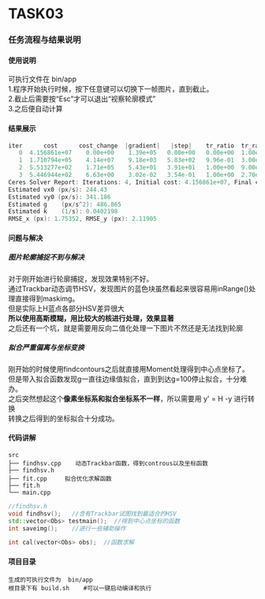 # TASK03 
### 任务流程与结果说明
#### 使用说明
可执行文件在 bin/app  
1.程序开始执行时候，按下任意键可以切换下一帧图片，直到截止。    
2.截止后需要按“Esc”才可以退出“视察轮廓模式”  
3.之后便自动计算
#### 结果展示
``` cpp
iter      cost      cost_change  |gradient|   |step|    tr_ratio  tr_radius  ls_iter  iter_time  total_time
   0  4.156861e+07    0.00e+00    1.39e+05   0.00e+00   0.00e+00  1.00e+04        0    2.80e-03    2.85e-03
   1  1.710794e+05    4.14e+07    9.18e+03   5.83e+02   9.96e-01  3.00e+04        1    5.16e-03    8.03e-03
   2  5.513277e+02    1.71e+05    5.43e+01   3.91e+01   1.00e+00  9.00e+04        1    5.30e-03    1.34e-02
   3  5.446944e+02    6.63e+00    3.02e-02   3.54e-01   1.00e+00  2.70e+05        1    5.70e-03    1.91e-02
Ceres Solver Report: Iterations: 4, Initial cost: 4.156861e+07, Final cost: 5.446944e+02, Termination: CONVERGENCE
Estimated vx0 (px/s): 244.43
Estimated vy0 (px/s): 341.186
Estimated g    (px/s^2): 486.865
Estimated k    (1/s): 0.0402198
RMSE_x (px): 1.75352, RMSE_y (px): 2.11905
```

#### 问题与解决
##### 图片轮廓捕捉不到与解决
对于刚开始进行轮廓捕捉，发现效果特别不好。  
通过Trackbar动态调节HSV，发现图片的蓝色块虽然看起来很容易用inRange()处理直接得到maskimg。  
但是实际上H蓝点各部分HSV差异很大  
**所以使用高斯模糊，用比较大的核进行处理，效果显著**  
之后还有一个坑，就是需要用反向二值化处理一下图片不然还是无法找到轮廓
##### 拟合严重偏离与坐标变换
刚开始的时候使用findcontours之后就直接用Moment处理得到中心点坐标了。    
但是带入拟合函数发现g一直往边缘值拟合，直到到达g=100停止拟合，十分难办。  
之后突然想起这个**像素坐标系和拟合坐标系不一样**，所以需要用 y' = H -y  进行转换  
转换之后得到的坐标拟合十分成功。
#### 代码讲解
```
src
├── findhsv.cpp    动态Trackbar函数，得到controus以及坐标函数
├── findhsv.h
├── fit.cpp     拟合优化求解函数
├── fit.h
└── main.cpp
```
``` c++
//findhsv.h
void findhsv();   //含有Trackbar试图找到最适合的HSV
std::vector<Obs> testmain();  //得到中心点坐标的函数
int saveimg();    //进行一些辅助操作
```
``` c++
int cal(vector<Obs> obs);  //函数求解
```
#### 项目目录
```
生成的可执行文件为  bin/app  
根目录下有 build.sh    #可以一键启动编译和执行
```
  